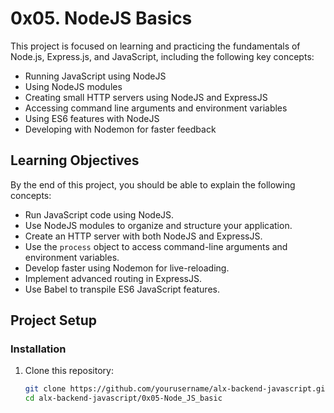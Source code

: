 # 0x05. NodeJS Basics

This project is focused on learning and practicing the fundamentals of Node.js, Express.js, and JavaScript, including the following key concepts:

- Running JavaScript using NodeJS
- Using NodeJS modules
- Creating small HTTP servers using NodeJS and ExpressJS
- Accessing command line arguments and environment variables
- Using ES6 features with NodeJS
- Developing with Nodemon for faster feedback

## Learning Objectives

By the end of this project, you should be able to explain the following concepts:

- Run JavaScript code using NodeJS.
- Use NodeJS modules to organize and structure your application.
- Create an HTTP server with both NodeJS and ExpressJS.
- Use the `process` object to access command-line arguments and environment variables.
- Develop faster using Nodemon for live-reloading.
- Implement advanced routing in ExpressJS.
- Use Babel to transpile ES6 JavaScript features.

## Project Setup

### Installation

1. Clone this repository:
   ```bash
   git clone https://github.com/yourusername/alx-backend-javascript.git
   cd alx-backend-javascript/0x05-Node_JS_basic
